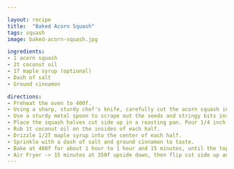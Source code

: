 ```yaml
---

layout: recipe
title:  "Baked Acorn Squash"
tags: squash
image: baked-acorn-squash.jpg

ingredients:
- 1 acorn squash
- 2t coconut oil
- 1T maple syrup (optional)
- Dash of salt
- Ground cinnamon

directions:
- Preheat the oven to 400f.
- Using a sharp, sturdy chef's knife, carefully cut the acorn squash in half.
- Use a sturdy metal spoon to scrape out the seeds and stringy bits inside each squash half, until the inside is smooth.
- Place the squash halves cut side up in a roasting pan. Pour 1/4 inch of water into the bottom of the pan so that the squash doesn't burn or dry out.
- Rub 1t coconut oil on the insides of each half. 
- Drizzle 1/2T maple syrup into the center of each half.
- Sprinkle with a dash of salt and ground cinnamon to taste.
- Bake at 400f for about 1 hour to 1 hour and 15 minutes, until the tops of the squash halves are nicely browned and the squash flesh is very soft and cooked through.
- Air Fryer -> 15 minutes at 350f upside down, then flip cut side up and 10 minutes at 400f. 
---
```

